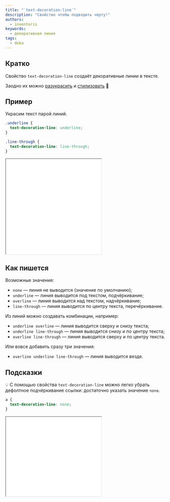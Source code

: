 ```yaml
---
title: "`text-decoration-line`"
description: "Свойство чтобы подводить черту!"
authors:
  - inventoris
keywords:
  - декоративная линия
tags:
  - doka
---
```


## Кратко

Свойство `text-decoration-line` создаёт декоративные линии в тексте.

Заодно их можно [разукрасить](/css/text-decoration-color/) и [стилизовать](/css/text-decoration-style/) 👀

## Пример

Украсим текст парой линий.

```css
.underline {
  text-decoration-line: underline;
}

.line-through {
  text-decoration-line: line-through;
}
```

<iframe title="Базовый пример" src="demos/basic/" height="300"></iframe>

## Как пишется

Возможные значения:

- `none` — линия не выводится (значение по умолчанию);
- `underline` — линия выводится под текстом, подчёркивание;
- `overline` — линия выводится над текстом, надчёркивание;
- `line-through` — линия выводится по центру текста, перечёркивание.

Из линий можно создавать комбинации, например:

- `underline overline` — линия выводится сверху и снизу текста;
- `underline line-through` — линия выводится снизу и по центру текста;
- `overline line-through` — линия выводится сверху и по центру текста.

Или вовсе добавить сразу три значения:

- `overline underline line-through` — линия выводится везде.

## Подсказки

💡 С помощью свойства `text-decoration-line` можно легко убрать дефолтное подчёркивание ссылки: достаточно указать значение `none`.

```css
a {
  text-decoration-line: none;
}
```

<iframe title="Пример ссылки без подчёркивания" src="demos/link-without-underline/" height="250"></iframe>
